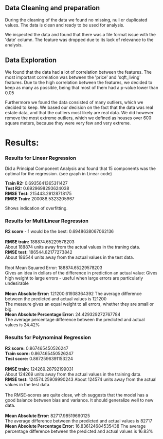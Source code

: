 ## Data Cleaning and preparation
During the cleaning of the data we found no missing, null or duplicated values. The data is clean and ready to be used for analysis.

We inspected the data and found that there was a file format issue with the 'date' column. The feature was dropped due to its lack of relevance to the analysis.

## Data Exploration
We found that the data had a lot of correlation between the features. The most important correlation was between the 'price' and 'sqft_living' features.
Due to the high correlation between the features, we decided to keep as many as possible, being that most of them had a p-value lower than 0.05

Furthermore we found the data consisted of many outliers, which we decided to keep. We based our decision on
the fact that the data was real estate data, and that the outliers most likely are real data. 
We did however remove the most extreme outliers, which we defined as houses over 600 square meters, because
they were very few and very extreme.

# Results:

### Results for Linear Regression
Did a Principal Component Analysis and found that 15 components was the optimal for the regression. (see graph in Linear code)


**Train R2:**  0.6935641365311427 \
**Test R2:** 0.6929698293624038 \
**RMSE Test:**  215443.29128718175 \
**RMSE Train:**  200088.5323205967

Shows indication of overfitting. 

### Results for MultiLinear Regression
**R2 score** - 1 would be the best:  0.6948638067062136 \
\
**RMSE train:**  188874.65229578203 \
About 188874 units away from the actual values in the traning data. \
**RMSE test:**  186544.82177273842 \
About 186544 units away from the actual values in the test data. \
\
Root Mean Squared Error: 188874.65229578203 \
Gives an idea in dollars of the difference in prediction an actual value:
Gives high weight to large errors - useful when large errors are particularly undesirable \
\
**Mean Absolute Error:** 121200.61938364392
The average difference between the predicted and actual values is 121200 \
The measure gives an equal weight to all errors, whether they are small or big.\
**Mean Absolute Percentage Error:** 24.429329272767784 \
The average percentage difference between the predicted and actual values is 24.42%

### Results for Polynominal Regression
**R2 score:**  0.867465450526247 \
**Train score:**  0.867465450526247 \
**Test score:**  0.8672596391153224 \
\
**RMSE train:**  124269.28792199031 \
About 124269 units away from the actual values in the training data.\
**RMSE test:** 124574.25909990243
About 124574 units away from the actual values in the test data. \
\
The RMSE-scores are quite close, which suggests that the model has a good balance between bias and variance.
It should generalize well to new data.\
\
**Mean Absolute Error:** 82717.98519660125\
The average difference between the predicted and actual values is 82717
**Mean Absolute Percentage Error:** 16.836124684535438
The average percentage difference between the predicted and actual values is 16.83%


